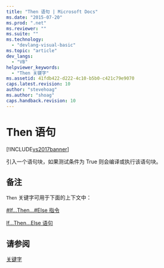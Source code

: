 ```yaml
---
title: "Then 语句 | Microsoft Docs"
ms.date: "2015-07-20"
ms.prod: ".net"
ms.reviewer: ""
ms.suite: ""
ms.technology: 
  - "devlang-visual-basic"
ms.topic: "article"
dev_langs: 
  - "VB"
helpviewer_keywords: 
  - "Then 关键字"
ms.assetid: 41fdb422-d222-4c10-b5b0-c421c79e9070
caps.latest.revision: 10
author: "stevehoag"
ms.author: "shoag"
caps.handback.revision: 10
---
```

# Then 语句
[!INCLUDE[vs2017banner](../../../visual-basic/includes/vs2017banner.md)]

引入一个语句块，如果测试条件为 True 则会编译或执行该语句块。  
  
## 备注  
 `Then` 关键字可用于下面的上下文中：  
  
 [\#If...Then...\#Else 指令](../../../visual-basic/language-reference/directives/if-then-else-directives.md)  
  
 [If...Then...Else 语句](../../../visual-basic/language-reference/statements/if-then-else-statement.md)  
  
## 请参阅  
 [关键字](../../../visual-basic/language-reference/keywords/index.md)